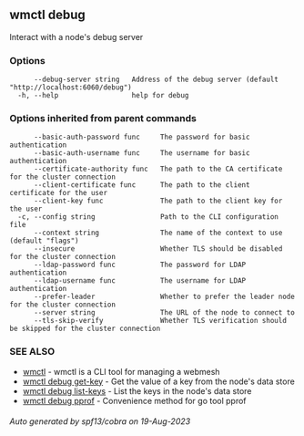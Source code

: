 ## wmctl debug

Interact with a node's debug server

### Options

```
      --debug-server string   Address of the debug server (default "http://localhost:6060/debug")
  -h, --help                  help for debug
```

### Options inherited from parent commands

```
      --basic-auth-password func     The password for basic authentication
      --basic-auth-username func     The username for basic authentication
      --certificate-authority func   The path to the CA certificate for the cluster connection
      --client-certificate func      The path to the client certificate for the user
      --client-key func              The path to the client key for the user
  -c, --config string                Path to the CLI configuration file
      --context string               The name of the context to use (default "flags")
      --insecure                     Whether TLS should be disabled for the cluster connection
      --ldap-password func           The password for LDAP authentication
      --ldap-username func           The username for LDAP authentication
      --prefer-leader                Whether to prefer the leader node for the cluster connection
      --server string                The URL of the node to connect to
      --tls-skip-verify              Whether TLS verification should be skipped for the cluster connection
```

### SEE ALSO

* [wmctl](wmctl.md)	 - wmctl is a CLI tool for managing a webmesh
* [wmctl debug get-key](wmctl_debug_get-key.md)	 - Get the value of a key from the node's data store
* [wmctl debug list-keys](wmctl_debug_list-keys.md)	 - List the keys in the node's data store
* [wmctl debug pprof](wmctl_debug_pprof.md)	 - Convenience method for go tool pprof

###### Auto generated by spf13/cobra on 19-Aug-2023
